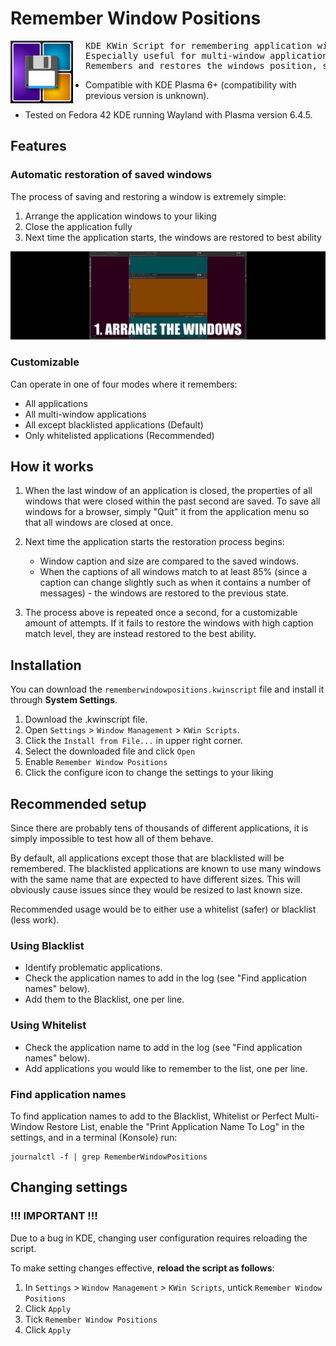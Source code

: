 # Remember Window Positions

<img align="left" style="margin-right: 20px" width="100" height="100" src="./assets/icon.png">

<pre>KDE KWin Script for remembering application window properties.
Especially useful for multi-window applications such as browsers.
Remembers and restores the windows position, size, screen and virtual desktop.</pre>

* Compatible with KDE Plasma 6+ (compatibility with previous version is unknown).

* Tested on Fedora 42 KDE running Wayland with Plasma version 6.4.5.

## Features

### Automatic restoration of saved windows

The process of saving and restoring a window is extremely simple:

1. Arrange the application windows to your liking
2. Close the application fully
3. Next time the application starts, the windows are restored to best ability

![](./assets/restore_process.gif)

### Customizable

Can operate in one of four modes where it remembers:

- All applications
- All multi-window applications
- All except blacklisted applications (Default)
- Only whitelisted applications (Recommended)

## How it works

1. When the last window of an application is closed, the properties of all windows that were closed within the past second are saved. To save all windows for a browser, simply "Quit" it from the application menu so that all windows are closed at once.

2. Next time the application starts the restoration process begins:
    - Window caption and size are compared to the saved windows.
    - When the captions of all windows match to at least 85% (since a caption can change slightly such as when it contains a number of messages) - the windows are restored to the previous state.

3. The process above is repeated once a second, for a customizable amount of attempts. If it fails to restore the windows with high caption match level, they are instead restored to the best ability.

## Installation

You can download the `rememberwindowpositions.kwinscript` file and install it through **System Settings**.
1) Download the .kwinscript file.
2) Open `Settings` > `Window Management` > `KWin Scripts`.
3) Click the `Install from File...` in upper right corner.
4) Select the downloaded file and click `Open`
5) Enable `Remember Window Positions`
6) Click the configure icon to change the settings to your liking

## Recommended setup

Since there are probably tens of thousands of different applications, it is simply impossible to test how all of them behave.

By default, all applications except those that are blacklisted will be remembered. The blacklisted applications are known to use many windows with the same name that are expected to have different sizes. This will obviously cause issues since they would be resized to last known size.

Recommended usage would be to either use a whitelist (safer) or blacklist (less work).

### Using Blacklist

* Identify problematic applications.
* Check the application names to add in the log (see "Find application names" below).
* Add them to the Blacklist, one per line.

### Using Whitelist

* Check the application name to add in the log (see "Find application names" below).
* Add applications you would like to remember to the list, one per line.

### Find application names

To find application names to add to the Blacklist, Whitelist or Perfect Multi-Window Restore List, enable the "Print Application Name To Log" in the settings, and in a terminal (Konsole) run:

    journalctl -f | grep RememberWindowPositions

## Changing settings

### **!!! IMPORTANT !!!**

Due to a bug in KDE, changing user configuration requires reloading the script.

To make setting changes effective, **reload the script as follows**:

1) In `Settings` > `Window Management` > `KWin Scripts`, untick `Remember Window Positions`
2) Click `Apply`
3) Tick `Remember Window Positions`
4) Click `Apply`
